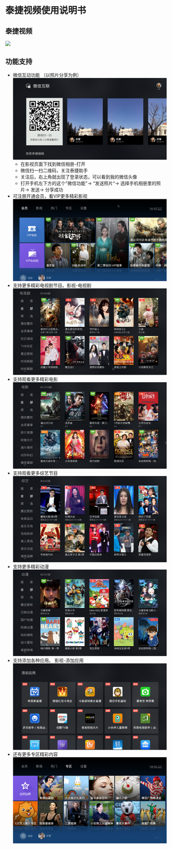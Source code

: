# 泰捷视频使用说明书

## 泰捷视频
![](../pic/yule/taijie.png)

## 功能支持
   - 微信互动功能 （以照片分享为例）
   ![](../pic/yule/taijie_share.png)
      - 在影视页面下找到微信相册-打开
      - 微信扫一扫二维码，关注泰捷助手
      - 关注后，右上角就出现了登录状态，可以看到我的微信头像
      - 打开手机左下方的这个"微信功能"-> “发送照片“-> 选择手机相册里的照片-> 发送-> 分享成功
   - 可注册开通会员，看VIP更多精彩影视
   ![](../pic/yule/taijie_vip.png)
   - 支持更多精彩电视剧节目。影视-电视剧
   ![](../pic/yule/taijie_tv.png)
   - 支持观看更多精彩电影
   ![](../pic/yule/taijie_movie.png)
   - 支持观看更多综艺节目
   ![](../pic/yule/taijie_zongyi.png)
   - 支持更多精彩动漫
   ![](../pic/yule/taijie_dongman.png)
   - 支持添加各种应用。 影视-添加应用
   ![](../pic/yule/taijie_add.png)
   - 还有更多专区精彩内容
   ![](../pic/yule/taijie_zhuanqu.png)
